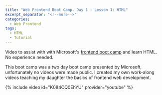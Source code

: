 ```yaml
---
title: "Web Frontend Boot Camp. Day 1 - Lesson 1: HTML"
excerpt_separator: "<!--more-->"
categories:
  - Web Frontend
tags:
  - HTML
  - Tutorial
---
```


Video to assist with with Microsoft's [frontend boot camp](https://github.com/microsoft/frontend-bootcamp) and learn HTML. No experience needed.
<!--more-->

This boot camp was a two day boot camp presented by Microsoft, unfortunately no videos were made public. I created my own work-along videos teaching my daughter the basics of frontend web development. 

{% include video id="K084CQ0EhYU" provider="youtube" %}

